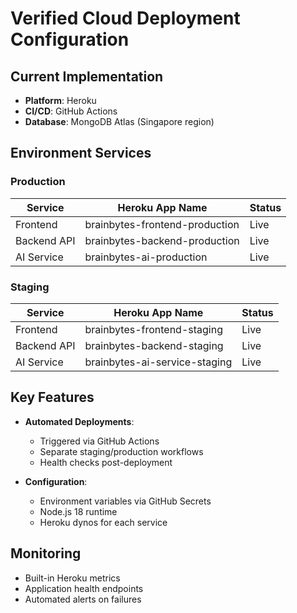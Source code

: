 # Verified Cloud Deployment Configuration

## Current Implementation
- **Platform**: Heroku
- **CI/CD**: GitHub Actions
- **Database**: MongoDB Atlas (Singapore region)

## Environment Services
### Production
| Service       | Heroku App Name                  | Status |
|---------------|----------------------------------|--------|
| Frontend      | brainbytes-frontend-production   | Live   |
| Backend API   | brainbytes-backend-production    | Live   |
| AI Service    | brainbytes-ai-production         | Live   |

### Staging
| Service       | Heroku App Name                  | Status |
|---------------|----------------------------------|--------|
| Frontend      | brainbytes-frontend-staging      | Live   |
| Backend API   | brainbytes-backend-staging       | Live   |
| AI Service    | brainbytes-ai-service-staging    | Live   |

## Key Features
- **Automated Deployments**:
  - Triggered via GitHub Actions
  - Separate staging/production workflows
  - Health checks post-deployment

- **Configuration**:
  - Environment variables via GitHub Secrets
  - Node.js 18 runtime
  - Heroku dynos for each service

## Monitoring
- Built-in Heroku metrics
- Application health endpoints
- Automated alerts on failures
